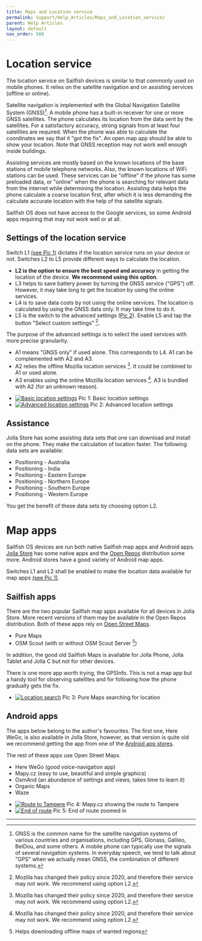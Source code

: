 ```yaml
---
title: Maps and Location service
permalink: Support/Help_Articles/Maps_and_Location_service/
parent: Help Articles
layout: default
nav_order: 560
---
```



# Location service 

The location service on Sailfish devices is similar to that commonly used on mobile phones. It relies on the satellite navigation and on assisting services (offline or online).

Satellite navigation is implemented with the Global Navigation Satellite System (GNSS)[^1]. A mobile phone has a built-in receiver for one or more GNSS satellites. The phone calculates its location from the data sent by the satellites. For a satisfactory accuracy, strong signals from at least four satellites are required. When the phone was able to calculate the coordinates we say that it "got the fix". An open map app should be able to show your location. Note that GNSS reception may not work well enough inside buildings.

Assisting services are mostly based on the known locations of the base stations of mobile telephone networks. Also, the known locations of WiFi stations can be used. These services can be "offline" if the phone has some preloaded data, or "online" when the phone is searching for relevant data from the internet while determining the location. Assisting data helps the phone calculate a coarse location first, after which it is less demanding the calculate accurate location with the help of the satellite signals.

Sailfish OS does not have access to the Google services, so some Android apps requiring that may not work well or at all. 


## Settings of the location service

Switch L1 [(see Pic 1)](#picture_1) dictates if the location service runs on your device or not. Switches L2 to L5 provide different ways to calculate the location.
* **L2 is the option to ensure the best speed and accuracy** in getting the location of the device. **We recommend using this option**.
* L3 helps to save battery power by turning the GNSS service ("GPS") off. However, it may take long to get the location by using the online services.
* L4 is to save data costs by not using the online services. The location is calculated by using the GNSS data only. It may take time to do it.
* L5 is the switch to the advanced settings ([Pic 2](#picture_2)). Enable L5 and tap the button "Select custom settings" [^3].

The purpose of the advanced settings is to select the used services with more precise granularity.
* A1 means "GNSS only" if used alone. This corresponds to L4. A1 can be complemented with A2 and A3.
* A2 relies the offline Mozilla location services [^3]. It could be combined to A1 or used alone.
* A3 enables using the online Mozilla location services [^3]. A3 is bundled with A2 (for an unknown reason).


<div class="flex-images" markdown="1">

* <a href="Location_basic_settings.png" name="picture_1"><img src="Location_basic_settings.png" alt="Basic location settings"></a>
  <span class="md_figcaption">
    Pic 1: Basic location settings
  </span>
* <a href="Location_advanced_settings.png" name="picture_2"><img src="Location_advanced_settings.png" alt="Advanced location settings"></a>
  <span class="md_figcaption">
    Pic 2: Advanced location settings
  </span>
</div>


## Assistance

Jolla Store has some assisting data sets that one can download and install on the phone. They make the calculation of location faster. The following data sets are available:
* Positioning - Australia
* Positioning - India
* Positioning - Eastern Europe
* Positioning - Northern Europe
* Positioning - Southern Europe
* Positioning - Western Europe

 You get the benefit of these data sets by choosing option L2.

# Map apps

Sailfish OS devices are run both native Sailfish map apps and Android apps. [Jolla Store](/Support/Help_Articles/Jolla_Store/) has some native apps and the [Open Repos](https://openrepos.net/category/city-guides-maps) distribution some more. Android stores have a good variety of Android map apps.

Switches L1 and L2 shall be enabled to make the location data available for map apps [(see Pic 1)](#picture_1).

## Sailfish apps

There are the two popular Sailfish map apps available for all devices in Jolla Store. More recent versions of them may be available in the Open Repos distribution.
Both of these apps rely on [Open Street Maps](https://www.openstreetmap.org/about).

* Pure Maps
* OSM Scout (with or without OSM Scout Server [^2])

In addition, the good old Sailfish Maps is available for Jolla Phone, Jolla Tablet and Jolla C but not for other devices.

There is one more app worth trying, the GPSInfo. This is not a map app but a handy tool for observing satellites and for following how the phone gradually gets the fix.

<div class="flex-images" markdown="1">

* <a href="PureMaps_search_for_location.png" class="narrow-image" name="picture_3"><img src="PureMaps_search_for_location.png" alt="Location search"></a>
  <span class="md_figcaption">
    Pic 3: Pure Maps searching for location
  </span>
</div>


## Android apps

The apps below belong to the author's favourites. The first one, Here WeGo, is also available in Jolla Store, however, as that version is quite old we recommend getting the app from one of the [Android app stores](/Support/Help_Articles/Android_App_Support/).

The rest of these apps use Open Street Maps.

* Here WeGo (good voice-navigation app)
* Mapy.cz   (easy to use, beautiful and simple graphics)
* OsmAnd    (an abundance of settings and views, takes time to learn it)
* Organic Maps
* Waze

<div class="flex-images" markdown="1">

* <a href="Mapy.cz.route_to_Tre.png" name="picture_4"><img src="Mapy.cz.route_to_Tre.png" alt="Route to Tampere"></a>
  <span class="md_figcaption">
    Pic 4: Mapy.cz showing the route to Tampere
  </span>
* <a href="Mapy.cz_end_of_route.png" name="picture_5"><img src="Mapy.cz_end_of_route.png" alt="End of route"></a>
  <span class="md_figcaption">
    Pic 5: End of route zoomed in
  </span>
</div>


-----
[^1]: GNSS is the common name for the satellite navigation systems of various countries and organisations, including GPS, Glonass, Galileo, BeiDou, and some others. A mobile phone can typically use the signals of several navigation systems. In everyday speech, we tend to talk about "GPS" when we actually mean GNSS, the combination of different systems.
[^2]: Helps downloading offline maps of wanted regions
[^3]: Mozilla has changed their policy since 2020, and therefore their service may not work. We recommend using option L2.

